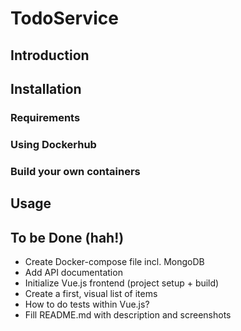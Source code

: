 # TodoService

## Introduction

## Installation

### Requirements

### Using Dockerhub

### Build your own containers

## Usage

## To be Done (hah!)

* Create Docker-compose file incl. MongoDB
* Add API documentation
* Initialize Vue.js frontend (project setup + build)
* Create a first, visual list of items
* How to do tests within Vue.js?
* Fill README.md with description and screenshots
